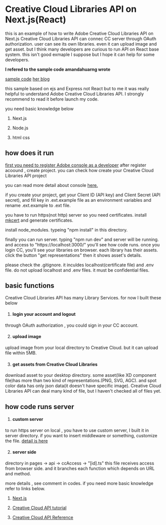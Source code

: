 # Creative Cloud Libraries API on Next.js(React)

this is an example of how to write Adobe Creative Cloud Libraries API on Next.js
Creative Cloud Libraries API can connec CC server through OAuth authorization.
user can see its own libraries. even it can upload image and get asset.
but I think many developers are curious to run API on React base system. 
this isn't good exmaple I suppose but I hope it can help for some developers. 

**I refered to the sample code amandahuarng wrote**
 
[sample code](https://github.com/AdobeDocs/cc-libraries-api-samples/tree/main/oauth-node-cclibs)
[her blog](https://medium.com/adobetech/node-js-oauth-2-0-integration-with-creative-cloud-libraries-api-a7b2b2992897)

this sample based on ejs and Express not React but to me it was really helpful to understand Adobe Creative Cloud Libraries API.
I strongly recommend to read it before launch my code.

you need basic knowledge below

1. Next.js

3. Node.js

4. html css

## how does it run

[first you need to register Adobe console as a developer](https://www.adobe.io/console)
after register acoound , create project. you can check how create your Creative Cloud Libraries API 
project

you can read more detail about console [here.](https://www.adobe.io/developer-console/docs/guides/getting-started/)

if you create your project, get your Client ID (API key) and Client Secret (API secret), and fill key in .ext.example file as an environment variables
and rename .ext.example to .ext file.

you have to run https(not http) server so you need certificates. install [mkcert](https://github.com/FiloSottile/mkcert) and generate certificates.

install node_modules. typeing "npm install" in this directory. 

finally you can run server. typing "npm run dev" and server will be running.
and access to "https://localhost:3000/" you'll see how code runs.
once you login CC, you'll see your libraries on browser. each library has their assets.
click the button "get representations" then it shows asset's details.

please check the .gitignore. it inculdes localhost(certificate file) and .env file.
do not upload localhost and .env files. it must be confidential files.

## basic functions

Creative Cloud Libraries API has many Library Services. for now I built these below

1. #### login your account and logout
through OAuth authorization , you could sign in your CC account.

2. #### upload image
upload image from your local directory to Creative Cloud. but it can upload file within 5MB.

3. #### get assets from Creative Cloud Libraries
download asset to your desktop directory.
some asset(like XD component file)has more than two kind of representations.(PNG, SVG, AGC).
and spot color data has only json data(it doesn't have specific image).
Creative Cloud Libraries API can deal many kind of file, but I haven't checked all of files yet.

## how code runs server

1. #### custom server
to run https server on local , you have to use custom server, I built it in server directory.
if you want to insert middleware or something, customize the file.
[detail is here](https://nextjs.org/docs/advanced-features/custom-server)

2. #### server side
directory in pages -> api -> ccAccess -> "[id].ts" 
this file receives access from browser side. and it branches each function which depends on URL and method.

more details , see comment in codes.
if you need more basic knowledge refer to links below.

1. [Next.js](https://nextjs.org/)

2. [Creative Cloud API tutorial](https://www.adobe.io/creative-cloud-libraries/docs/integrate/tutorials/quick-start-nodejs/)

3. [Creative Cloud API Reference](https://www.adobe.io/creative-cloud-libraries/docs/api/)